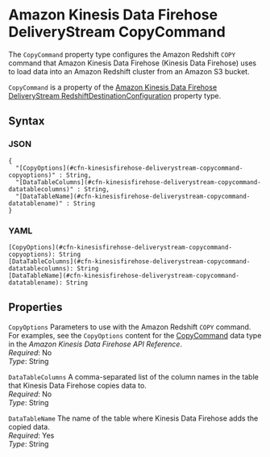# Amazon Kinesis Data Firehose DeliveryStream CopyCommand<a name="aws-properties-kinesisfirehose-deliverystream-copycommand"></a>

The `CopyCommand` property type configures the Amazon Redshift `COPY` command that Amazon Kinesis Data Firehose \(Kinesis Data Firehose\) uses to load data into an Amazon Redshift cluster from an Amazon S3 bucket\.

`CopyCommand` is a property of the [Amazon Kinesis Data Firehose DeliveryStream RedshiftDestinationConfiguration](aws-properties-kinesisfirehose-deliverystream-redshiftdestinationconfiguration.md) property type\.

## Syntax<a name="w13ab1c21c10d171c34c21b7"></a>

### JSON<a name="aws-properties-kinesisfirehose-deliverystream-copycommand-syntax.json"></a>

```
{
  "[CopyOptions](#cfn-kinesisfirehose-deliverystream-copycommand-copyoptions)" : String,
  "[DataTableColumns](#cfn-kinesisfirehose-deliverystream-copycommand-datatablecolumns)" : String,
  "[DataTableName](#cfn-kinesisfirehose-deliverystream-copycommand-datatablename)" : String
}
```

### YAML<a name="aws-properties-kinesisfirehose-deliverystream-copycommand-syntax.yaml"></a>

```
[CopyOptions](#cfn-kinesisfirehose-deliverystream-copycommand-copyoptions): String
[DataTableColumns](#cfn-kinesisfirehose-deliverystream-copycommand-datatablecolumns): String
[DataTableName](#cfn-kinesisfirehose-deliverystream-copycommand-datatablename): String
```

## Properties<a name="w13ab1c21c10d171c34c21b9"></a>

`CopyOptions`  <a name="cfn-kinesisfirehose-deliverystream-copycommand-copyoptions"></a>
Parameters to use with the Amazon Redshift `COPY` command\. For examples, see the `CopyOptions` content for the [CopyCommand](https://docs.aws.amazon.com/firehose/latest/APIReference/API_CopyCommand.html) data type in the *Amazon Kinesis Data Firehose API Reference*\.  
*Required*: No  
*Type*: String

`DataTableColumns`  <a name="cfn-kinesisfirehose-deliverystream-copycommand-datatablecolumns"></a>
A comma\-separated list of the column names in the table that Kinesis Data Firehose copies data to\.  
*Required*: No  
*Type*: String

`DataTableName`  <a name="cfn-kinesisfirehose-deliverystream-copycommand-datatablename"></a>
The name of the table where Kinesis Data Firehose adds the copied data\.  
*Required*: Yes  
*Type*: String